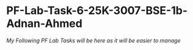 # PF-Lab-Task-6-25K-3007-BSE-1b-Adnan-Ahmed
*My Following PF Lab Tasks will be here as it will be easier to manage*
